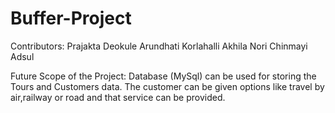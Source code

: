 # Buffer-Project

































Contributors:
Prajakta Deokule
Arundhati Korlahalli
Akhila Nori
Chinmayi Adsul






























Future Scope of the Project:
Database (MySql) can be used for storing the Tours and Customers data.
The customer can be given options like travel by air,railway or road and that service can be provided.












